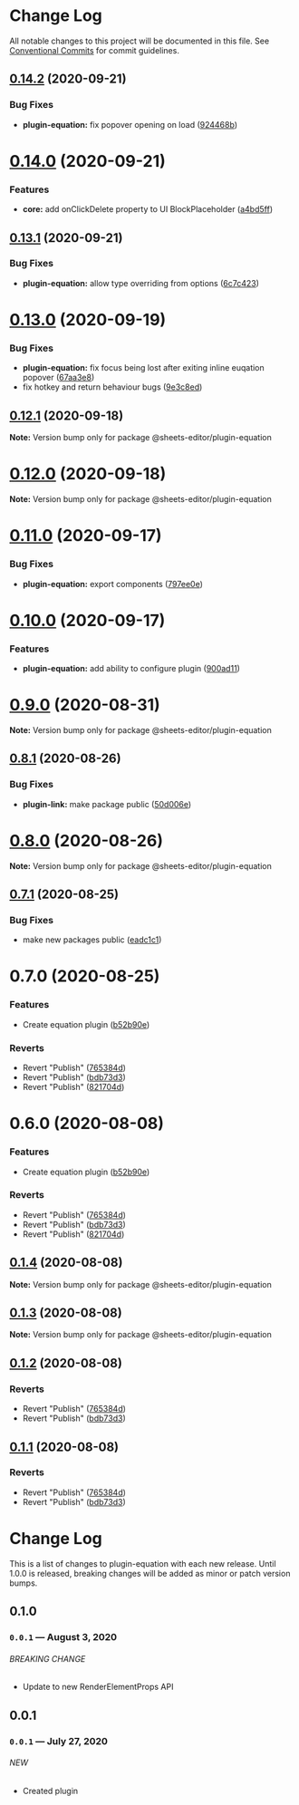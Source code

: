 # Change Log

All notable changes to this project will be documented in this file.
See [Conventional Commits](https://conventionalcommits.org) for commit guidelines.

## [0.14.2](https://github.com/coniel/slash/compare/v0.14.1...v0.14.2) (2020-09-21)


### Bug Fixes

* **plugin-equation:** fix popover opening on load ([924468b](https://github.com/coniel/slash/commit/924468b8df8697281e7214a7904c2b89ce3b38be))





# [0.14.0](https://github.com/coniel/slash/compare/v0.13.1...v0.14.0) (2020-09-21)


### Features

* **core:** add onClickDelete property to UI BlockPlaceholder ([a4bd5ff](https://github.com/coniel/slash/commit/a4bd5ff6bedaf2a86a6d678664e25850ecf5b1ae))





## [0.13.1](https://github.com/coniel/slash/compare/v0.13.0...v0.13.1) (2020-09-21)


### Bug Fixes

* **plugin-equation:** allow type overriding from options ([6c7c423](https://github.com/coniel/slash/commit/6c7c423a22ffc77fdf23c3c428a6615ed1e8920b))





# [0.13.0](https://github.com/coniel/slash/compare/v0.12.1...v0.13.0) (2020-09-19)


### Bug Fixes

* **plugin-equation:** fix focus being lost after exiting inline euqation popover ([67aa3e8](https://github.com/coniel/slash/commit/67aa3e8e2f57a5859ceb496ef50506e315a8552f))
* fix hotkey and return behaviour bugs ([9e3c8ed](https://github.com/coniel/slash/commit/9e3c8ed081b8335590d04a5a011d5881657749bb))





## [0.12.1](https://github.com/coniel/slash/compare/v0.12.0...v0.12.1) (2020-09-18)

**Note:** Version bump only for package @sheets-editor/plugin-equation





# [0.12.0](https://github.com/coniel/slash/compare/v0.11.0...v0.12.0) (2020-09-18)

**Note:** Version bump only for package @sheets-editor/plugin-equation





# [0.11.0](https://github.com/coniel/slash/compare/v0.10.2...v0.11.0) (2020-09-17)


### Bug Fixes

* **plugin-equation:** export components ([797ee0e](https://github.com/coniel/slash/commit/797ee0e7f2eca16539186bb8ad1222f47fbe63d1))





# [0.10.0](https://github.com/coniel/slash/compare/v0.9.0...v0.10.0) (2020-09-17)


### Features

* **plugin-equation:** add ability to configure plugin ([900ad11](https://github.com/coniel/slash/commit/900ad11a2f135770d4254d983b836ab1238783b5))





# [0.9.0](https://github.com/coniel/slash/compare/v0.8.1...v0.9.0) (2020-08-31)

**Note:** Version bump only for package @sheets-editor/plugin-equation





## [0.8.1](https://github.com/coniel/slash/compare/v0.8.0...v0.8.1) (2020-08-26)


### Bug Fixes

* **plugin-link:** make package public ([50d006e](https://github.com/coniel/slash/commit/50d006e79f0c7cb6a8a19d4f732c2eedf0fe5e48))





# [0.8.0](https://github.com/coniel/slash/compare/v0.7.1...v0.8.0) (2020-08-26)

**Note:** Version bump only for package @sheets-editor/plugin-equation





## [0.7.1](https://github.com/coniel/slash/compare/v0.7.0...v0.7.1) (2020-08-25)


### Bug Fixes

* make new packages public ([eadc1c1](https://github.com/coniel/slash/commit/eadc1c10f9760f8c58f9a094fd578c88704b9453))





# 0.7.0 (2020-08-25)


### Features

* Create equation plugin ([b52b90e](https://github.com/coniel/slash/commit/b52b90ec393e215131357f0e57be3a3f9bb1409f))


### Reverts

* Revert "Publish" ([765384d](https://github.com/coniel/slash/commit/765384d2f7a4d1f6df4562ddfc9cb3ccaaeee61e))
* Revert "Publish" ([bdb73d3](https://github.com/coniel/slash/commit/bdb73d31c43a8ebc098e98d9302e068969436d1d))
* Revert "Publish" ([821704d](https://github.com/coniel/slash/commit/821704d449664b1c789a37c875d3e4926b284e46))





# 0.6.0 (2020-08-08)


### Features

* Create equation plugin ([b52b90e](https://github.com/coniel/slash/commit/b52b90ec393e215131357f0e57be3a3f9bb1409f))


### Reverts

* Revert "Publish" ([765384d](https://github.com/coniel/slash/commit/765384d2f7a4d1f6df4562ddfc9cb3ccaaeee61e))
* Revert "Publish" ([bdb73d3](https://github.com/coniel/slash/commit/bdb73d31c43a8ebc098e98d9302e068969436d1d))
* Revert "Publish" ([821704d](https://github.com/coniel/slash/commit/821704d449664b1c789a37c875d3e4926b284e46))





## [0.1.4](https://github.com/coniel/slash/compare/@sheets-editor/plugin-equation@0.1.3...@sheets-editor/plugin-equation@0.1.4) (2020-08-08)

**Note:** Version bump only for package @sheets-editor/plugin-equation

## [0.1.3](https://github.com/coniel/slash/compare/@sheets-editor/plugin-equation@0.1.2...@sheets-editor/plugin-equation@0.1.3) (2020-08-08)

**Note:** Version bump only for package @sheets-editor/plugin-equation

## [0.1.2](https://github.com/coniel/slash/compare/@sheets-editor/plugin-equation@0.1.1...@sheets-editor/plugin-equation@0.1.2) (2020-08-08)

### Reverts

- Revert "Publish" ([765384d](https://github.com/coniel/slash/commit/765384d2f7a4d1f6df4562ddfc9cb3ccaaeee61e))
- Revert "Publish" ([bdb73d3](https://github.com/coniel/slash/commit/bdb73d31c43a8ebc098e98d9302e068969436d1d))

## [0.1.1](https://github.com/coniel/slash/compare/@sheets-editor/plugin-equation@0.1.1...@sheets-editor/plugin-equation@0.1.1) (2020-08-08)

### Reverts

- Revert "Publish" ([765384d](https://github.com/coniel/slash/commit/765384d2f7a4d1f6df4562ddfc9cb3ccaaeee61e))
- Revert "Publish" ([bdb73d3](https://github.com/coniel/slash/commit/bdb73d31c43a8ebc098e98d9302e068969436d1d))

# Change Log

This is a list of changes to plugin-equation with each new release. Until 1.0.0 is released, breaking changes will be added as minor or patch version bumps.

## 0.1.0

### `0.0.1` — August 3, 2020

###### BREAKING CHANGE

- Update to new RenderElementProps API

## 0.0.1

### `0.0.1` — July 27, 2020

###### NEW

- Created plugin
